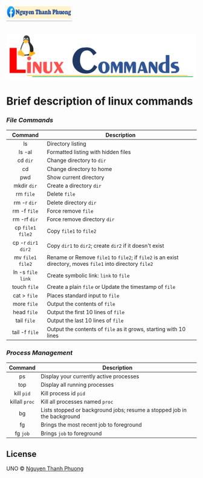 <a href="https://www.facebook.com/phuonguno.vn" target="_blank"><img src="img/facebook-link.PNG" alt="Nguyen Thanh Phuong" style="height: 41px !important;width: 174px !important;box-shadow: 0px 3px 2px 0px rgba(190, 190, 190, 0.5) !important;-webkit-box-shadow: 0px 3px 2px 0px rgba(190, 190, 190, 0.5) !important;" ></a>

<p align="center">
    <br/>
    <a href="https://github.com/phuonguno98/Learn-Linux">	
        <img src="img/Linux_command.PNG" alt="Learn Linux">
    </a>
</p>



# Brief description of linux commands



### *File Commands*

|Command|Description|
|:----:|----|
|ls|Directory listing|
|ls -al|Formatted listing with hidden files|
|cd `dir`|Change directory to `dir`|
|cd|Change directory to home|
|pwd|Show current directory|
|mkdir `dir`|Create a directory `dir`|
|rm `file`|Delete `file`|
|rm -r `dir`|Delete directory `dir`|
|rm -f `file`|Force remove `file`|
|rm -rf `dir`|Force remove directory `dir`|
|cp `file1` `file2`|Copy `file1` to `file2`|
|cp -r `dir1` `dir2`|Copy `dir1` to `dir2`; create `dir2` if it doesn't exist|
|mv `file1` `file2`|Rename or Remove `file1` to `file2`; if `file2` is an exist directory, moves `file1` into directory `file2`|
|ln -s `file` `link`|Create symbolic link: `link` to `file`|
|touch `file`|Create a plain `file` or Update the timestamp of `file`|
|cat > `file`|Places standard input to `file`|
|more `file`|Output the contents of `file`|
|head `file`|Output the first 10 lines of `file`|
|tail `file`|Output the last 10 lines of `file`|
|tail -f `file`|Output the contents of `file` as it grows, starting with 10 lines|

### *Process Management*

|Command|Description|
|:----:|----|
|ps|Display your currently active processes|
|top|Display all running processes|
|kill `pid`| Kill process id `pid`|
|killall `proc`|Kill all processes named `proc`|
|bg|Lists stopped or background jobs; resume a stopped job in the background|
|fg|Brings the most recent job to foreground|
|fg `job`|Brings `job` to foreground|

## License

UNO &copy; [Nguyen Thanh Phuong](https://www.facebook.com/phuonguno.vn)
